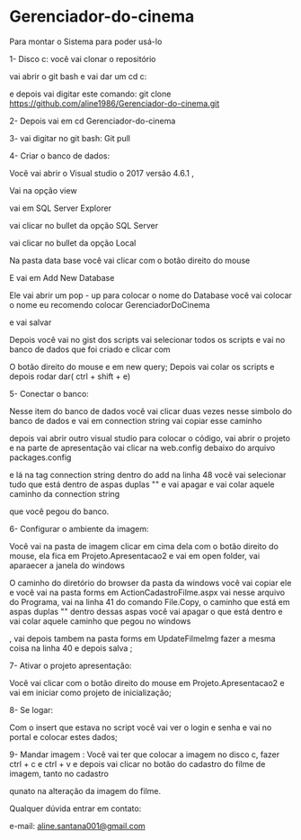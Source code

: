 # Gerenciador-do-cinema

Para montar o Sistema para poder usá-lo

1- Disco c: você vai clonar o repositório 

vai abrir o git bash e vai dar um cd c:

e depois vai digitar este comando: git clone https://github.com/aline1986/Gerenciador-do-cinema.git

2- Depois vai em cd Gerenciador-do-cinema

3- vai digitar no git bash: Git pull

4- Criar o banco de dados:

Você vai abrir o Visual studio o 2017 versão 4.6.1 ,

Vai na opção view

vai em SQL Server Explorer

vai clicar no bullet da opção SQL Server

vai clicar no bullet da opção Local

Na pasta data base você vai clicar com o botão direito do mouse 

E vai em Add New Database

Ele vai abrir um pop - up para colocar o nome do Database você vai colocar o nome eu recomendo colocar GerenciadorDoCinema

e vai salvar

Depois você vai no gist dos scripts vai selecionar todos os scripts e vai no banco de dados que foi criado e clicar com 

O botão direito do mouse e  em new query; Depois vai colar os scripts e depois rodar  dar( ctrl + shift + e)

5- Conectar o banco: 

Nesse item do banco de dados você vai clicar duas vezes nesse simbolo do banco de dados e vai em connection string vai copiar esse caminho

depois vai abrir outro visual studio para colocar o código, vai abrir o projeto e na parte de apresentação vai clicar na web.config debaixo do arquivo packages.config

e lá na tag connection string dentro do add na linha 48 você vai selecionar tudo que está dentro de aspas duplas "" e vai apagar e vai colar aquele caminho da connection string 

que você pegou do banco.

6- Configurar o ambiente da imagem:

Você vai na pasta de imagem clicar em cima dela com o botão direito do mouse, ela fica em Projeto.Apresentacao2 e vai em open folder, vai aparaecer a janela do windows 

O caminho do diretório do browser da pasta da windows você vai copiar ele e você vai na pasta forms em ActionCadastroFilme.aspx vai nesse arquivo do Programa, vai na linha 41 do comando File.Copy, o caminho que está em aspas duplas "" dentro dessas aspas você vai apagar o que está dentro e vai colar aquele caminho que pegou no windows 

, vai depois tambem na pasta forms em UpdateFilmeImg fazer a mesma coisa na linha 40 e depois salva ;

7- Ativar o projeto apresentação: 

Você vai clicar com o botão direito do mouse em Projeto.Apresentacao2 e vai em iniciar como projeto de inicialização; 

8- Se logar:

Com o insert que estava no script você vai ver o login e senha e vai no portal e colocar estes dados;

9- Mandar imagem :
Você vai ter que colocar a imagem no disco c, fazer ctrl + c e ctrl + v e depois vai clicar no botão do cadastro do filme de imagem, tanto no cadastro 

qunato na alteração da imagem do filme. 


Qualquer dúvida entrar em contato:

e-mail: aline.santana001@gmail.com



